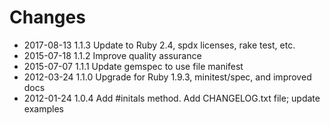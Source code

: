 # Changes

* 2017-08-13 1.1.3 Update to Ruby 2.4, spdx licenses, rake test, etc.
* 2015-07-18 1.1.2 Improve quality assurance
* 2015-07-07 1.1.1 Update gemspec to use file manifest
* 2012-03-24 1.1.0 Upgrade for Ruby 1.9.3, minitest/spec, and improved docs
* 2012-01-24 1.0.4 Add #initals method. Add CHANGELOG.txt file; update examples
